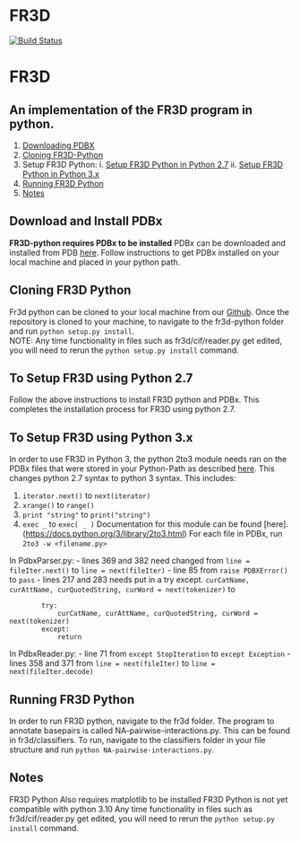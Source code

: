 # FR3D #

[![Build Status](https://api.travis-ci.org/BGSU-RNA/fr3d-python.png?branch=develop)](https://travis-ci.org/BGSU-RNA/fr3d-python)

# FR3D 
## An implementation of the FR3D program in python. 
1. [Downloading PDBX](#download-and-install-pdbx)
2. [Cloning FR3D-Python](#cloning-fr3d-python)
3. Setup FR3D Python:
	i. [Setup FR3D Python in Python 2.7](#to-setup-fr3d-using-python-2.7)
	ii. [Setup FR3D Python in Python 3.x](#to-setup-fr3d-using-python-3.x)
4. [Running FR3D Python](#running-fr3d-python)
5. [Notes](#notes)

## Download and Install PDBx
**FR3D-python requires PDBx to be installed**
PDBx can be downloaded and installed from PDB [here](https://mmcif.wwpdb.org/docs/sw-examples/python/html/). Follow instructions to get PDBx installed on your local machine and placed in your python path. 

## Cloning FR3D Python
Fr3d python can be cloned to your local machine from our [Github](https://github.com/BGSU-RNA/fr3d-python).  Once the repository is cloned to your machine, to navigate to the fr3d-python folder and run ```python setup.py install```. <br>
NOTE: Any time functionality in files such as fr3d/cif/reader.py get edited, you will need to rerun the ```python setup.py install``` command.

## To Setup FR3D using Python 2.7
Follow the above instructions to install FR3D python and PDBx. This completes the installation process for FR3D using python 2.7. 

## To Setup FR3D using Python 3.x
In order to use FR3D in Python 3, the python 2to3 module needs ran on the PDBx files that were stored in your Python-Path as described [here](#download-and-install-pdbx). This changes python 2.7 syntax to python 3 syntax. This includes: 
1.  ```iterator.next()``` to ```next(iterator)```
2. ```xrange()``` to ```range()```
3. ```print "string"``` to ```print("string")```
4. ```exec _``` to ```exec( _ )```
Documentation for this module can be found [here].(https://docs.python.org/3/library/2to3.html)
For each file in PDBx, run ```2to3 -w <filename.py>```

In PdbxParser.py:
	- lines 369 and 382 need changed from ```line = fileIter.next()``` to ```line = next(fileIter)```
	- line 85 from ```raise PDBXError()``` to ```pass```
	- lines 217 and 283 needs put in a try except. ```curCatName, curAttName, curQuotedString, curWord = next(tokenizer)``` to 
```
		try:
			curCatName, curAttName, curQuotedString, curWord = next(tokenizer) 
		except: 
			return
```
In PdbxReader.py:
	- line 71 from ```except StopIteration``` to ```except Exception```
	- lines 358 and 371 from ```line = next(fileIter)``` to ```line = next(fileIter.decode)```
		
## Running FR3D Python
In order to run FR3D python, navigate to the fr3d folder. 
The program to annotate basepairs is called NA-pairwise-interactions.py. This can be found in fr3d/classifiers. To run, navigate to the classifiers folder in your file structure and run ```python NA-pairwise-interactions.py```.

## Notes
FR3D Python Also requires matplotlib to be installed
FR3D Python is not yet compatible with python 3.10
 Any time functionality in files such as fr3d/cif/reader.py get edited, you will need to rerun the ```python setup.py install``` command.
